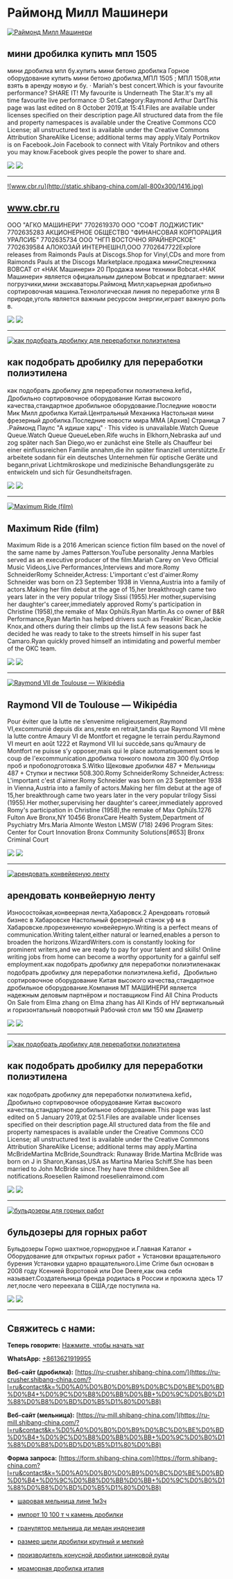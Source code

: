 # Раймонд Милл Машинери

<a href="https://swt.shibang-china.com/?l=ru&img&k=%D0%A0%D0%B0%D0%B9%D0%BC%D0%BE%D0%BD%D0%B4+%D0%9C%D0%B8%D0%BB%D0%BB+%D0%9C%D0%B0%D1%88%D0%B8%D0%BD%D0%B5%D1%80%D0%B8" target="_blank">![Раймонд Милл Машинери](http://static.shibang-china.com/all-800x300/1268.jpg)</a>

## мини дробилка купить мпл 1505
мини дробилка мпл бу.купить мини бетоно дробилка Горное оборудование купить мини бетоно дробилка,МПЛ 1505 ; МПЛ 1508,или взять в аренду новую и бу.&nbsp;&#0183;&#32;Mariah's best concert.Which is your favourite performance? SHARE IT! My favourite is Underneath The Star.It's my all time favourite live performance :D Set.Category:Raymond Arthur DartThis page was last edited on 8 October 2019,at 15:41.Files are available under licenses specified on their description page.All structured data from the file and property namespaces is available under the Creative Commons CC0 License; all unstructured text is available under the Creative Commons Attribution ShareAlike License; additional terms may apply.Vitaly Portnikov is on Facebook.Join Facebook to connect with Vitaly Portnikov and others you may know.Facebook gives people the power to share and.


<a href="https://whatsapp.shibangsoft.com/WhatsApp.php" target="_blank" title="WhatsApp">![](http://static.shibang-china.com/icon/whatsapp.png)</a> <a href="https://swt.shibang-china.com/?l=ru&icon&k=%D0%A0%D0%B0%D0%B9%D0%BC%D0%BE%D0%BD%D0%B4+%D0%9C%D0%B8%D0%BB%D0%BB+%D0%9C%D0%B0%D1%88%D0%B8%D0%BD%D0%B5%D1%80%D0%B8" target="_blank">![](http://static.shibang-china.com/icon/chat-ru.png)</a>

---

<a href="https://swt.shibang-china.com/?l=ru&img&k=%D0%A0%D0%B0%D0%B9%D0%BC%D0%BE%D0%BD%D0%B4+%D0%9C%D0%B8%D0%BB%D0%BB+%D0%9C%D0%B0%D1%88%D0%B8%D0%BD%D0%B5%D1%80%D0%B8" target="_blank">![www.cbr.ru](http://static.shibang-china.com/all-800x300/1416.jpg)</a>

## www.cbr.ru
ООО &quot;АГКО МАШИНЕРИ&quot; 7702619370 ООО &quot;СОФТ ЛОДЖИСТИК&quot; 7702635283 АКЦИОНЕРНОЕ ОБЩЕСТВО &quot;ФИНАНСОВАЯ КОРПОРАЦИЯ УРАЛСИБ&quot; 7702635734 ООО &quot;НГП ВОСТОЧНО ЯРАЙНЕРСКОЕ&quot; 7702639584 АЛОКОЗАЙ ИНТЕРНЕШНЛ,ООО 7702647722Explore releases from Raimonds Pauls at Discogs.Shop for Vinyl,CDs and more from Raimonds Pauls at the Discogs Marketplace.продажа миниСпецтехника BOBCAT от &#171;НАК Машинери&#187; 20 Продажа мини техники Bobcat.&#171;НАК Машинери&#187; является официальным дилером Bobcat и предлагает: мини погрузчики,мини экскаваторы.Раймонд Милл;карьерная дробильно сортировочная машина.Технологическая линия по переработке угля В природе,уголь является важным ресурсом энергии,играет важную роль в.


<a href="https://whatsapp.shibangsoft.com/WhatsApp.php" target="_blank" title="WhatsApp">![](http://static.shibang-china.com/icon/whatsapp.png)</a> <a href="https://swt.shibang-china.com/?l=ru&icon&k=%D0%A0%D0%B0%D0%B9%D0%BC%D0%BE%D0%BD%D0%B4+%D0%9C%D0%B8%D0%BB%D0%BB+%D0%9C%D0%B0%D1%88%D0%B8%D0%BD%D0%B5%D1%80%D0%B8" target="_blank">![](http://static.shibang-china.com/icon/chat-ru.png)</a>

---

<a href="https://swt.shibang-china.com/?l=ru&img&k=%D0%A0%D0%B0%D0%B9%D0%BC%D0%BE%D0%BD%D0%B4+%D0%9C%D0%B8%D0%BB%D0%BB+%D0%9C%D0%B0%D1%88%D0%B8%D0%BD%D0%B5%D1%80%D0%B8" target="_blank">![как подобрать дробилку для переработки полиэтилена](http://static.shibang-china.com/all-800x300/437.jpg)</a>

## как подобрать дробилку для переработки полиэтилена
как подобрать дробилку для переработки полиэтилена.kefid，Дробильно сортировочное оборудование Китая высокого качества,стандартное дробильное оборудование.Последние новости Мик Милл дробилка Китай.Центральный Механика Настольная мини фрезерный дробилка.Последние новости мира ММА [Архив] Страница 7 .Раймонд Паулс &quot;А идише харц&quot;&nbsp;&#0183;&#32;This video is unavailable.Watch Queue Queue.Watch Queue QueueLeben.Rife wuchs in Elkhorn,Nebraska auf und zog sp&#228;ter nach San Diego,wo er zun&#228;chst eine Stelle als Chauffeur bei einer einflussreichen Familie annahm,die ihn sp&#228;ter finanziell unterst&#252;tzte.Er arbeitete sodann f&#252;r ein deutsches Unternehmen f&#252;r optische Ger&#228;te und begann,privat Lichtmikroskope und medizinische Behandlungsger&#228;te zu entwickeln und sich f&#252;r Gesundheitsfragen.


<a href="https://whatsapp.shibangsoft.com/WhatsApp.php" target="_blank" title="WhatsApp">![](http://static.shibang-china.com/icon/whatsapp.png)</a> <a href="https://swt.shibang-china.com/?l=ru&icon&k=%D0%A0%D0%B0%D0%B9%D0%BC%D0%BE%D0%BD%D0%B4+%D0%9C%D0%B8%D0%BB%D0%BB+%D0%9C%D0%B0%D1%88%D0%B8%D0%BD%D0%B5%D1%80%D0%B8" target="_blank">![](http://static.shibang-china.com/icon/chat-ru.png)</a>

---

<a href="https://swt.shibang-china.com/?l=ru&img&k=%D0%A0%D0%B0%D0%B9%D0%BC%D0%BE%D0%BD%D0%B4+%D0%9C%D0%B8%D0%BB%D0%BB+%D0%9C%D0%B0%D1%88%D0%B8%D0%BD%D0%B5%D1%80%D0%B8" target="_blank">![Maximum Ride (film)](http://static.shibang-china.com/all-800x300/173.jpg)</a>

## Maximum Ride (film)
Maximum Ride is a 2016 American science fiction film based on the novel of the same name by James Patterson.YouTube personality Jenna Marbles served as an executive producer of the film.Mariah Carey on Vevo Official Music Videos,Live Performances,Interviews and more.Romy SchneiderRomy Schneider,Actress: L'important c'est d'aimer.Romy Schneider was born on 23 September 1938 in Vienna,Austria into a family of actors.Making her film debut at the age of 15,her breakthrough came two years later in the very popular trilogy Sissi (1955).Her mother,supervising her daughter's career,immediately approved Romy's participation in Christine (1958),the remake of Max Oph&#252;ls.Ryan Martin.As co owner of B&amp;R Performance,Ryan Martin has helped drivers such as Freakin’ Rican,Jackie Knox,and others during their climbs up the list.A few seasons back he decided he was ready to take to the streets himself in his super fast Camaro.Ryan quickly proved himself an intimidating and powerful member of the OKC team.


<a href="https://whatsapp.shibangsoft.com/WhatsApp.php" target="_blank" title="WhatsApp">![](http://static.shibang-china.com/icon/whatsapp.png)</a> <a href="https://swt.shibang-china.com/?l=ru&icon&k=%D0%A0%D0%B0%D0%B9%D0%BC%D0%BE%D0%BD%D0%B4+%D0%9C%D0%B8%D0%BB%D0%BB+%D0%9C%D0%B0%D1%88%D0%B8%D0%BD%D0%B5%D1%80%D0%B8" target="_blank">![](http://static.shibang-china.com/icon/chat-ru.png)</a>

---

<a href="https://swt.shibang-china.com/?l=ru&img&k=%D0%A0%D0%B0%D0%B9%D0%BC%D0%BE%D0%BD%D0%B4+%D0%9C%D0%B8%D0%BB%D0%BB+%D0%9C%D0%B0%D1%88%D0%B8%D0%BD%D0%B5%D1%80%D0%B8" target="_blank">![Raymond VII de Toulouse — Wikip&#233;dia](http://static.shibang-china.com/all-800x300/754.jpg)</a>

## Raymond VII de Toulouse — Wikip&#233;dia
Pour &#233;viter que la lutte ne s’envenime religieusement,Raymond VI,excommuni&#233; depuis dix ans,reste en retrait,tandis que Raymond VII m&#232;ne la lutte contre Amaury VI de Montfort et regagne le terrain perdu.Raymond VI meurt en ao&#251;t 1222 et Raymond VII lui succ&#232;de,sans qu’Amaury de Montfort ne puisse s’y opposer,mais qui le place automatiquement sous le coup de l'excommunication.дробилка тонкого помола zm 300 б\у.Отбор проб и пробоподготовка S.Witko Щековые дробилки 487 + Мельницы 487 + Ступки и пестики 508.300.Romy SchneiderRomy Schneider,Actress: L'important c'est d'aimer.Romy Schneider was born on 23 September 1938 in Vienna,Austria into a family of actors.Making her film debut at the age of 15,her breakthrough came two years later in the very popular trilogy Sissi (1955).Her mother,supervising her daughter's career,immediately approved Romy's participation in Christine (1958),the remake of Max Oph&#252;ls.1276 Fulton Ave Bronx,NY 10456 BronxCare Health System,Department of Psychiatry Mrs.Maria Almonte Weston LMSW (718) 2496 Program Sites: Center for Court Innovation Bronx Community Solutions[#653] Bronx Criminal Court


<a href="https://whatsapp.shibangsoft.com/WhatsApp.php" target="_blank" title="WhatsApp">![](http://static.shibang-china.com/icon/whatsapp.png)</a> <a href="https://swt.shibang-china.com/?l=ru&icon&k=%D0%A0%D0%B0%D0%B9%D0%BC%D0%BE%D0%BD%D0%B4+%D0%9C%D0%B8%D0%BB%D0%BB+%D0%9C%D0%B0%D1%88%D0%B8%D0%BD%D0%B5%D1%80%D0%B8" target="_blank">![](http://static.shibang-china.com/icon/chat-ru.png)</a>

---

<a href="https://swt.shibang-china.com/?l=ru&img&k=%D0%A0%D0%B0%D0%B9%D0%BC%D0%BE%D0%BD%D0%B4+%D0%9C%D0%B8%D0%BB%D0%BB+%D0%9C%D0%B0%D1%88%D0%B8%D0%BD%D0%B5%D1%80%D0%B8" target="_blank">![арендовать конвейерную ленту](http://static.shibang-china.com/all-800x300/1285.jpg)</a>

## арендовать конвейерную ленту
Износостойкая,конвеерная лента,Хабаровск.2 Арендовать готовый бизнес в Хабаровске Настольный фрезерный станок уф м в Хабаровске.прорезиненную конвейерную.Writing is a perfect means of communication.Writing talent,either natural or learned,enables a person to broaden the horizons.WizardWriters.com is constantly looking for prominent writers,and we are ready to pay for your talent and skills! Online writing jobs from home can become a worthy opportunity for a gainful self employment.как подобрать дробилку для переработки полиэтиленакак подобрать дробилку для переработки полиэтилена.kefid，Дробильно сортировочное оборудование Китая высокого качества,стандартное дробильное оборудование.Компания МТ МАШИНЕРИ является надежным деловым партнёром и поставщиком Find All China Products On Sale from Elma zhang on Elma zhang has All Kinds of HV вертикальный и горизонтальный поворотный Рабочий стол мм 150 мм Диаметр


<a href="https://whatsapp.shibangsoft.com/WhatsApp.php" target="_blank" title="WhatsApp">![](http://static.shibang-china.com/icon/whatsapp.png)</a> <a href="https://swt.shibang-china.com/?l=ru&icon&k=%D0%A0%D0%B0%D0%B9%D0%BC%D0%BE%D0%BD%D0%B4+%D0%9C%D0%B8%D0%BB%D0%BB+%D0%9C%D0%B0%D1%88%D0%B8%D0%BD%D0%B5%D1%80%D0%B8" target="_blank">![](http://static.shibang-china.com/icon/chat-ru.png)</a>

---

<a href="https://swt.shibang-china.com/?l=ru&img&k=%D0%A0%D0%B0%D0%B9%D0%BC%D0%BE%D0%BD%D0%B4+%D0%9C%D0%B8%D0%BB%D0%BB+%D0%9C%D0%B0%D1%88%D0%B8%D0%BD%D0%B5%D1%80%D0%B8" target="_blank">![как подобрать дробилку для переработки полиэтилена](http://static.shibang-china.com/all-800x300/1298.jpg)</a>

## как подобрать дробилку для переработки полиэтилена
как подобрать дробилку для переработки полиэтилена.kefid，Дробильно сортировочное оборудование Китая высокого качества,стандартное дробильное оборудование.This page was last edited on 5 January 2019,at 02:51.Files are available under licenses specified on their description page.All structured data from the file and property namespaces is available under the Creative Commons CC0 License; all unstructured text is available under the Creative Commons Attribution ShareAlike License; additional terms may apply.Martina McBrideMartina McBride,Soundtrack: Runaway Bride.Martina McBride was born on J in Sharon,Kansas,USA as Martina Mariea Schiff.She has been married to John McBride since.They have three children.See all notifications.Roeselien Raimond roeselienraimond.com


<a href="https://whatsapp.shibangsoft.com/WhatsApp.php" target="_blank" title="WhatsApp">![](http://static.shibang-china.com/icon/whatsapp.png)</a> <a href="https://swt.shibang-china.com/?l=ru&icon&k=%D0%A0%D0%B0%D0%B9%D0%BC%D0%BE%D0%BD%D0%B4+%D0%9C%D0%B8%D0%BB%D0%BB+%D0%9C%D0%B0%D1%88%D0%B8%D0%BD%D0%B5%D1%80%D0%B8" target="_blank">![](http://static.shibang-china.com/icon/chat-ru.png)</a>

---

<a href="https://swt.shibang-china.com/?l=ru&img&k=%D0%A0%D0%B0%D0%B9%D0%BC%D0%BE%D0%BD%D0%B4+%D0%9C%D0%B8%D0%BB%D0%BB+%D0%9C%D0%B0%D1%88%D0%B8%D0%BD%D0%B5%D1%80%D0%B8" target="_blank">![бульдозеры для горных работ](http://static.shibang-china.com/all-800x300/1153.jpg)</a>

## бульдозеры для горных работ
Бульдозеры Горно шахтное,горнорудное и.Главная Каталог + Оборудование для открытых горных работ + Установки вращательного бурения Установки ударно вращательного.Lime Crime был основан в 2008 году Ксенией Воротовой или Doe Deere,как она себя называет.Создательница бренда родилась в России и прожила здесь 17 лет,после чего переехала в США,где поступила на.

<a href="https://whatsapp.shibangsoft.com/WhatsApp.php" target="_blank" title="WhatsApp">![](http://static.shibang-china.com/icon/whatsapp.png)</a> <a href="https://swt.shibang-china.com/?l=ru&icon&k=%D0%A0%D0%B0%D0%B9%D0%BC%D0%BE%D0%BD%D0%B4+%D0%9C%D0%B8%D0%BB%D0%BB+%D0%9C%D0%B0%D1%88%D0%B8%D0%BD%D0%B5%D1%80%D0%B8" target="_blank">![](http://static.shibang-china.com/icon/chat-ru.png)</a>

---
## Свяжитесь с нами:

**Теперь говорите:** [Нажмите, чтобы начать чат](https://swt.shibang-china.com?l=ru&contact&k=%D0%A0%D0%B0%D0%B9%D0%BC%D0%BE%D0%BD%D0%B4+%D0%9C%D0%B8%D0%BB%D0%BB+%D0%9C%D0%B0%D1%88%D0%B8%D0%BD%D0%B5%D1%80%D0%B8)

**WhatsApp:**  [+8613621919955](https://whatsapp.shibangsoft.com/WhatsApp.php)

**Веб-сайт (дробилка):** [https://ru-crusher.shibang-china.com/](https://ru-crusher.shibang-china.com/?l=ru&contact&k=%D0%A0%D0%B0%D0%B9%D0%BC%D0%BE%D0%BD%D0%B4+%D0%9C%D0%B8%D0%BB%D0%BB+%D0%9C%D0%B0%D1%88%D0%B8%D0%BD%D0%B5%D1%80%D0%B8)

**Веб-сайт (мельница):** [https://ru-mill.shibang-china.com/](https://ru-mill.shibang-china.com/?l=ru&contact&k=%D0%A0%D0%B0%D0%B9%D0%BC%D0%BE%D0%BD%D0%B4+%D0%9C%D0%B8%D0%BB%D0%BB+%D0%9C%D0%B0%D1%88%D0%B8%D0%BD%D0%B5%D1%80%D0%B8)

**Форма запроса:** [https://form.shibang-china.com](https://form.shibang-china.com?l=ru&contact&k=%D0%A0%D0%B0%D0%B9%D0%BC%D0%BE%D0%BD%D0%B4+%D0%9C%D0%B8%D0%BB%D0%BB+%D0%9C%D0%B0%D1%88%D0%B8%D0%BD%D0%B5%D1%80%D0%B8)

* [шаровая мельница лине 1м3ч](../135/%D1%88%D0%B0%D1%80%D0%BE%D0%B2%D0%B0%D1%8F%20%D0%BC%D0%B5%D0%BB%D1%8C%D0%BD%D0%B8%D1%86%D0%B0%20%D0%BB%D0%B8%D0%BD%D0%B5%201%D0%BC3%D1%87.md)

* [импорт 10 100 т  ч камень дробилки](../131/%D0%B8%D0%BC%D0%BF%D0%BE%D1%80%D1%82%2010%20100%20%D1%82%20%20%D1%87%20%D0%BA%D0%B0%D0%BC%D0%B5%D0%BD%D1%8C%20%D0%B4%D1%80%D0%BE%D0%B1%D0%B8%D0%BB%D0%BA%D0%B8.md)

* [гранулятор мельница ди медан индонезия](../131/%D0%B3%D1%80%D0%B0%D0%BD%D1%83%D0%BB%D1%8F%D1%82%D0%BE%D1%80%20%D0%BC%D0%B5%D0%BB%D1%8C%D0%BD%D0%B8%D1%86%D0%B0%20%D0%B4%D0%B8%20%D0%BC%D0%B5%D0%B4%D0%B0%D0%BD%20%D0%B8%D0%BD%D0%B4%D0%BE%D0%BD%D0%B5%D0%B7%D0%B8%D1%8F.md)

* [размер щели дробилки крупный и мелкий](../132/%D1%80%D0%B0%D0%B7%D0%BC%D0%B5%D1%80%20%D1%89%D0%B5%D0%BB%D0%B8%20%D0%B4%D1%80%D0%BE%D0%B1%D0%B8%D0%BB%D0%BA%D0%B8%20%D0%BA%D1%80%D1%83%D0%BF%D0%BD%D1%8B%D0%B9%20%D0%B8%20%D0%BC%D0%B5%D0%BB%D0%BA%D0%B8%D0%B9.md)

* [производитель конусной дробилки цинковой руды](../134/%D0%BF%D1%80%D0%BE%D0%B8%D0%B7%D0%B2%D0%BE%D0%B4%D0%B8%D1%82%D0%B5%D0%BB%D1%8C%20%D0%BA%D0%BE%D0%BD%D1%83%D1%81%D0%BD%D0%BE%D0%B9%20%D0%B4%D1%80%D0%BE%D0%B1%D0%B8%D0%BB%D0%BA%D0%B8%20%D1%86%D0%B8%D0%BD%D0%BA%D0%BE%D0%B2%D0%BE%D0%B9%20%D1%80%D1%83%D0%B4%D1%8B.md)

* [мраморная дробилка италия](../131/%D0%BC%D1%80%D0%B0%D0%BC%D0%BE%D1%80%D0%BD%D0%B0%D1%8F%20%D0%B4%D1%80%D0%BE%D0%B1%D0%B8%D0%BB%D0%BA%D0%B0%20%D0%B8%D1%82%D0%B0%D0%BB%D0%B8%D1%8F.md)